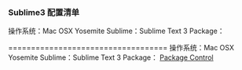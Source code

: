 ### Sublime3 配置清单

操作系统：Mac OSX Yosemite
Sublime：Sublime Text 3 
Package：

===================================
操作系统：Mac OSX Yosemite
Sublime：Sublime Text 3 
Package： [Package Control](https://github.com/mekhi/sublime-config/blob/master/Package%20Control.sublime-settings/ "Package Control")